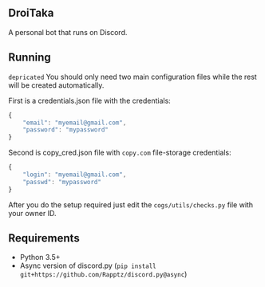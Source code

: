 ## DroiTaka

A personal bot that runs on Discord.

## Running
`depricated`
You should only need two main configuration files while the rest will be created automatically.

First is a credentials.json file with the credentials:

```js
{
    "email": "myemail@gmail.com",
    "password": "mypassword"
}
```

Second is copy_cred.json file with `copy.com` file-storage credentials:

```js
{
    "login": "myemail@gmail.com",
    "passwd": "mypassword"
}
```

After you do the setup required just edit the `cogs/utils/checks.py` file with your owner ID.

## Requirements

- Python 3.5+
- Async version of discord.py (`pip install git+https://github.com/Rapptz/discord.py@async`)

